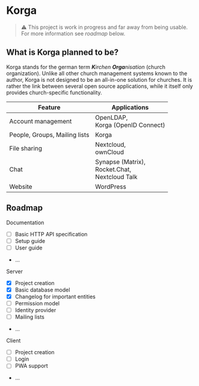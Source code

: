 # Korga

> ⚠ This project is work in progress and far away from being usable. For more information see _roadmap_ below.

## What is Korga planned to be?

Korga stands for the german term _**K**irchen **Orga**nisation_ (church organization).
Unlike all other church management systems known to the author, Korga is not designed to be an all-in-one solution for churches.
It is rather the link between several open source applications, while it itself only provides church-specific functionality.

| Feature | Applications |
|---|---|
| Account management | OpenLDAP,<br>Korga (OpenID Connect) |
| People, Groups, Mailing lists | Korga |
| File sharing | Nextcloud,<br>ownCloud |
| Chat | Synapse (Matrix),<br>Rocket.Chat,<br>Nextcloud Talk |
| Website | WordPress |

## Roadmap

Documentation
- [ ] Basic HTTP API specification
- [ ] Setup guide
- [ ] User guide 
- ...

Server
- [x] Project creation
- [x] Basic database model
- [x] Changelog for important entities
- [ ] Permission model
- [ ] Identity provider
- [ ] Mailing lists
- ...

Client
- [ ] Project creation
- [ ] Login
- [ ] PWA support
- ...